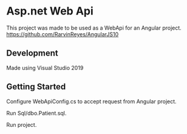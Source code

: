 # Asp.net Web Api

This project was made to be used as a WebApi for an Angular project. https://github.com/RarvinReyes/AngularJS10

## Development 

Made using Visual Studio 2019

## Getting Started

Configure WebApiConfig.cs to accept request from Angular project.

Run Sql/dbo.Patient.sql.

Run project.



